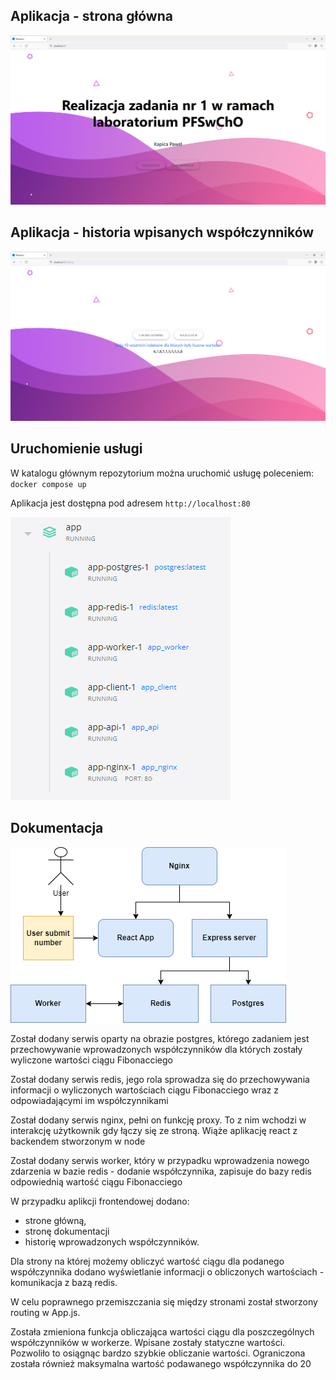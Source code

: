## Aplikacja - strona główna
![image](home.png "Strona glowna")

## Aplikacja - historia wpisanych współczynników
![image](hist.png "historia")

## Uruchomienie usługi
W katalogu głównym repozytorium można uruchomić usługę poleceniem:
`docker compose up`

Aplikacja jest dostępna pod adresem `http://localhost:80`

![image](start.png "uruchomienie")

## Dokumentacja
![image](client/src/img.png "arch")


Został dodany serwis oparty na obrazie postgres, którego zadaniem jest przechowywanie wprowadzonych współczynników dla których zostały wyliczone wartości ciągu Fibonacciego

Został dodany serwis redis, jego rola sprowadza się do przechowywania informacji o wyliczonych wartościach ciągu Fibonacciego wraz z odpowiadającymi im współczynnikami

Został dodany serwis nginx, pełni on funkcję proxy. To z nim wchodzi w interakcję użytkownik gdy łączy się ze stroną. Wiąże aplikację react z backendem stworzonym w node

Został dodany serwis worker, który w przypadku wprowadzenia nowego zdarzenia w bazie redis - dodanie współczynnika, zapisuje do bazy redis odpowiednią wartość ciągu Fibonacciego

W przypadku aplikcji frontendowej dodano:
* strone główną,
* stronę dokumentacji
* historię wprowadzonych współczynników.

Dla strony na której możemy obliczyć wartość ciągu dla podanego współczynnika dodano wyświetlanie informacji o obliczonych wartościach - komunikacja z bazą redis.

W celu poprawnego przemiszczania się między stronami został stworzony routing w App.js.

Została zmieniona funkcja obliczająca wartości ciągu dla poszczególnych współczynników w workerze. Wpisane zostały statyczne wartości. Pozwoliło to osiągnąc bardzo szybkie obliczanie wartości. Ograniczona została również maksymalna wartość podawanego współczynnika do 20




